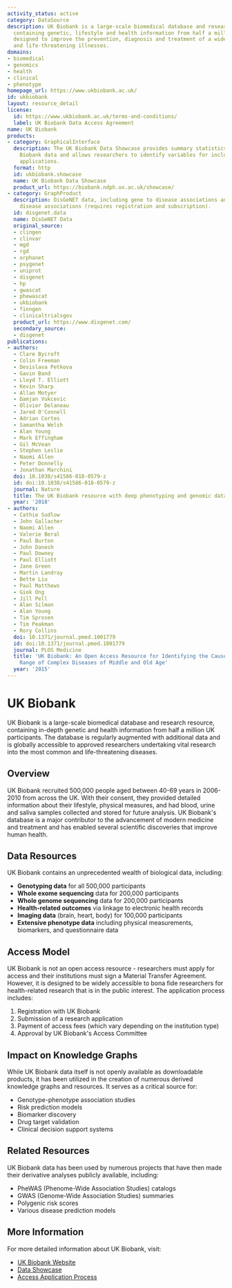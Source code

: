 ```yaml
---
activity_status: active
category: DataSource
description: UK Biobank is a large-scale biomedical database and research resource
  containing genetic, lifestyle and health information from half a million UK participants,
  designed to improve the prevention, diagnosis and treatment of a wide range of serious
  and life-threatening illnesses.
domains:
- biomedical
- genomics
- health
- clinical
- phenotype
homepage_url: https://www.ukbiobank.ac.uk/
id: ukbiobank
layout: resource_detail
license:
  id: https://www.ukbiobank.ac.uk/terms-and-conditions/
  label: UK Biobank Data Access Agreement
name: UK Biobank
products:
- category: GraphicalInterface
  description: The UK Biobank Data Showcase provides summary statistics of all UK
    Biobank data and allows researchers to identify variables for inclusion in research
    applications.
  format: http
  id: ukbiobank.showcase
  name: UK Biobank Data Showcase
  product_url: https://biobank.ndph.ox.ac.uk/showcase/
- category: GraphProduct
  description: DisGeNET data, including gene to disease associations and variant to
    disease associations (requires registration and subscription).
  id: disgenet.data
  name: DisGeNET Data
  original_source:
  - clingen
  - clinvar
  - mgd
  - rgd
  - orphanet
  - psygenet
  - uniprot
  - disgenet
  - hp
  - gwascat
  - phewascat
  - ukbiobank
  - finngen
  - clinicaltrialsgov
  product_url: https://www.disgenet.com/
  secondary_source:
  - disgenet
publications:
- authors:
  - Clare Bycroft
  - Colin Freeman
  - Desislava Petkova
  - Gavin Band
  - Lloyd T. Elliott
  - Kevin Sharp
  - Allan Motyer
  - Damjan Vukcevic
  - Olivier Delaneau
  - Jared O'Connell
  - Adrian Cortes
  - Samantha Welsh
  - Alan Young
  - Mark Effingham
  - Gil McVean
  - Stephen Leslie
  - Naomi Allen
  - Peter Donnelly
  - Jonathan Marchini
  doi: 10.1038/s41586-018-0579-z
  id: doi:10.1038/s41586-018-0579-z
  journal: Nature
  title: The UK Biobank resource with deep phenotyping and genomic data
  year: '2018'
- authors:
  - Cathie Sudlow
  - John Gallacher
  - Naomi Allen
  - Valerie Beral
  - Paul Burton
  - John Danesh
  - Paul Downey
  - Paul Elliott
  - Jane Green
  - Martin Landray
  - Bette Liu
  - Paul Matthews
  - Giok Ong
  - Jill Pell
  - Alan Silman
  - Alan Young
  - Tim Sprosen
  - Tim Peakman
  - Rory Collins
  doi: 10.1371/journal.pmed.1001779
  id: doi:10.1371/journal.pmed.1001779
  journal: PLOS Medicine
  title: 'UK Biobank: An Open Access Resource for Identifying the Causes of a Wide
    Range of Complex Diseases of Middle and Old Age'
  year: '2015'
---
```

# UK Biobank

UK Biobank is a large-scale biomedical database and research resource, containing in-depth genetic and health information from half a million UK participants. The database is regularly augmented with additional data and is globally accessible to approved researchers undertaking vital research into the most common and life-threatening diseases.

## Overview

UK Biobank recruited 500,000 people aged between 40-69 years in 2006-2010 from across the UK. With their consent, they provided detailed information about their lifestyle, physical measures, and had blood, urine and saliva samples collected and stored for future analysis. UK Biobank's database is a major contributor to the advancement of modern medicine and treatment and has enabled several scientific discoveries that improve human health.

## Data Resources

UK Biobank contains an unprecedented wealth of biological data, including:

- **Genotyping data** for all 500,000 participants
- **Whole exome sequencing** data for 200,000 participants
- **Whole genome sequencing** data for 200,000 participants
- **Health-related outcomes** via linkage to electronic health records
- **Imaging data** (brain, heart, body) for 100,000 participants
- **Extensive phenotype data** including physical measurements, biomarkers, and questionnaire data

## Access Model

UK Biobank is not an open access resource - researchers must apply for access and their institutions must sign a Material Transfer Agreement. However, it is designed to be widely accessible to bona fide researchers for health-related research that is in the public interest. The application process includes:

1. Registration with UK Biobank
2. Submission of a research application
3. Payment of access fees (which vary depending on the institution type)
4. Approval by UK Biobank's Access Committee

## Impact on Knowledge Graphs

While UK Biobank data itself is not openly available as downloadable products, it has been utilized in the creation of numerous derived knowledge graphs and resources. It serves as a critical source for:

- Genotype-phenotype association studies
- Risk prediction models
- Biomarker discovery
- Drug target validation
- Clinical decision support systems

## Related Resources

UK Biobank data has been used by numerous projects that have then made their derivative analyses publicly available, including:

- PheWAS (Phenome-Wide Association Studies) catalogs
- GWAS (Genome-Wide Association Studies) summaries
- Polygenic risk scores
- Various disease prediction models

## More Information

For more detailed information about UK Biobank, visit:
- [UK Biobank Website](https://www.ukbiobank.ac.uk/)
- [Data Showcase](https://biobank.ndph.ox.ac.uk/showcase/)
- [Access Application Process](https://www.ukbiobank.ac.uk/enable-your-research/apply-for-access)